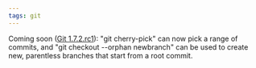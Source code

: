 ```yaml
---
tags: git
---
```


Coming soon ([Git 1.7.2.rc1](/wiki/Git_1.7.2.rc1)): "git cherry-pick" can now pick a range of commits, and "git checkout --orphan newbranch" can be used to create new, parentless branches that start from a root commit.
